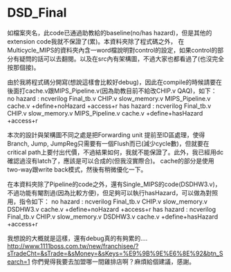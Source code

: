 # DSD_Final
如檔案夾名，此code已通過助教給的baseline(no/has hazard)，但是其他的extension code我就不保證了(累)。本資料夾除了程式碼之外，
在Multicycle_MIPS的資料夾內含一word檔說明對control的設定，如果control的部分有疑問的話可以去翻閱。以及在src內有架構圖，不過大家也都看過了(也沒完全按那個接)。

由於我將程式碼分開寫(想說這樣會比較好debug)，因此在compile的時候請要在後面打cache.v跟MIPS_Pipeline.v(因為助教目前不給改CHIP.v QAQ)，如下：
no hazard : ncverilog Final_tb.v CHIP.v slow_memory.v MIPS_Pipeline.v cache.v +define+noHazard +access+r
has hazard : ncverilog Final_tb.v CHIP.v slow_memory.v MIPS_Pipeline.v cache.v +define+hasHazard +access+r

本次的設計與架構圖不同之處是把Forwarding unit 提前至ID區處理，使得Branch, Jump, JumpReg只需要有一個Flush而已(減少cycle數)，但就要在critical path上要付出代價，不過結果如何，我就不能保證了。此外，我已經用dc確認過沒有latch了，應該是可以合成的(但我沒實際合)。
cache的部分是使用two-way跟write back模式，然後有稍微優化一下。

在本資料夾除了Pipeline的code之外，還有Single_MIPS的code(DSDHW3.v)，不過功能有閹割過(因為比較方便)，但足夠可以執行hasHazard，可以做為對照用，指令如下：
no hazard : ncverilog Final_tb.v CHIP.v slow_memory.v DSDHW3.v cache.v +define+noHazard +access+r
has hazard : ncverilog Final_tb.v CHIP.v slow_memory.v DSDHW3.v cache.v +define+hasHazard +access+r

我想說的大概就是這樣，還有debug真的有夠累的....
http://www.1111boss.com.tw/new/franchisee/?sTradeCht=&sTrade=&sMoney=&sKeys=%E9%9B%9E%E6%8E%92&btn_Search=1
你們覺得我要去加盟哪一間雞排店啊？麻煩給個建議，感謝。
